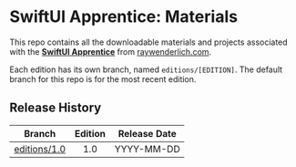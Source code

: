 # SwiftUI Apprentice: Materials

This repo contains all the downloadable materials and projects associated with the **[SwiftUI Apprentice](https://store.raywenderlich.com/)** from [raywenderlich.com](https://www.raywenderlich.com).

Each edition has its own branch, named `editions/[EDITION]`. The default branch for this repo is for the most recent edition.

## Release History

| Branch                                                                            | Edition | Release Date |
| --------------------------------------------------------------------------------- |:-------:|:------------:|
| [editions/1.0](https://github.com/raywenderlich/suia-materials/tree/editions/1.0) | 1.0     | YYYY-MM-DD   |

